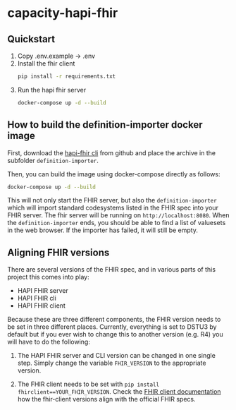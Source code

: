 # capacity-hapi-fhir

## Quickstart
1. Copy .env.example -> .env
2. Install the fhir client
    ```bash
   pip install -r requirements.txt
    ```
3. Run the hapi fhir server
    ```bash
   docker-compose up -d --build
    ```

## How to build the definition-importer docker image
First, download the 
[hapi-fhir cli](https://github.com/hapifhir/hapi-fhir/releases/download/v5.3.0/hapi-fhir-5.3.0-cli.tar.bz2) from 
github and place the archive in the subfolder `definition-importer`.

Then, you can build the image using docker-compose directly as follows:
```bash
docker-compose up -d --build
```
This will not only start the FHIR server, but also the `definition-importer` which will import standard codesystems listed in the FHIR spec into your FHIR server.
The fhir server will be running on `http://localhost:8080`.
When the `definition-importer` ends, you should be able to find a list of valuesets in the web browser. If the importer has failed, it will still be empty.

## Aligning FHIR versions
There are several versions of the FHIR spec, and in various parts of this project this comes into play:
- HAPI FHIR server
- HAPI FHIR cli
- HAPI FHIR client

Because these are three different components, the FHIR version needs to be set in three different places. Currently, 
everything is set to DSTU3 by default but if you ever wish to change this to another version (e.g. R4) you will have 
to do the following:

1. The HAPI FHIR server and CLI version can be changed in one single step. Simply change the variable `FHIR_VERSION` 
   to the appropriate version.
   
2. The FHIR client needs to be set with ```pip install fhirclient==YOUR_FHIR_VERSION```. 
   Check the [FHIR client documentation](https://github.com/smart-on-fhir/client-py) how the fhir-client versions align
   with the official FHIR specs.